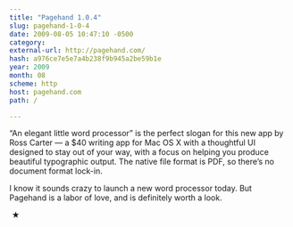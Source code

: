 ```yaml
---
title: "Pagehand 1.0.4"
slug: pagehand-1-0-4
date: 2009-08-05 10:47:10 -0500
category: 
external-url: http://pagehand.com/
hash: a976ce7e5e7a4b238f9b945a2be59b1e
year: 2009
month: 08
scheme: http
host: pagehand.com
path: /

---
```


“An elegant little word processor” is the perfect slogan for this new app by Ross Carter — a $40 writing app for Mac OS X with a thoughtful UI designed to stay out of your way, with a focus on helping you produce beautiful typographic output. The native file format is PDF, so there’s no document format lock-in.


I know it sounds crazy to launch a new word processor today. But Pagehand is a labor of love, and is definitely worth a look.



 ★ 

